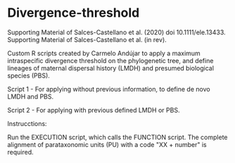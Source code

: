 # Divergence-threshold
Supporting Material of Salces-Castellano et al. (2020) doi 10.1111/ele.13433.
Supporting Material of Salces-Castellano et al. (in rev).

Custom R scripts created by Carmelo Andújar to apply a maximum intraspecific divergence threshold on the phylogenetic tree, and define lineages of maternal dispersal history (LMDH) and presumed biological species (PBS).

Script 1 - For applying without previous information, to define de novo LMDH and PBS.

Script 2 - For applying with previous defined LMDH or PBS.

Instrucctions:

Run the EXECUTION script, which calls the FUNCTION script. The complete alignment of parataxonomic units (PU) with a code "XX + number" is required.
